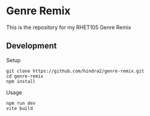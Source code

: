# Genre Remix

This is the repository for my RHET105 Genre Remix

## Development
Setup
```
git clone https://github.com/hindra2/genre-remix.git
cd genre-remix
npm install
```

Usage
```
npm run dev
vite build
```
